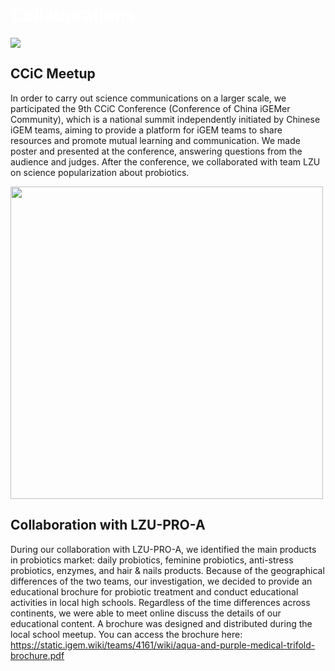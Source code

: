 

<div class="flex justify-center items-center">
    <h1 class="absolute" style="z-index: 100;"><span style="color:white">Collaborations</span></h1>
    <img src="https://static.igem.wiki/teams/4161/wiki/colla-bg.jpeg" />
</div>

## CCiC Meetup

In order to carry out science communications on a larger scale, we participated
the 9th CCiC Conference (Conference of China iGEMer Community), which is a
national summit independently initiated by Chinese iGEM teams, aiming to
provide a platform for iGEM teams to share resources and promote mutual
learning and communication. We made poster and presented at the conference,
answering questions from the audience and judges. After the conference, we
collaborated with team LZU on science popularization about probiotics.


<img src="https://static.igem.wiki/teams/4161/wiki/ccic-meeting.png"
width="500"/>

## Collaboration with LZU-PRO-A

During our collaboration with LZU-PRO-A, we identified the main products in probiotics
market: daily probiotics, feminine probiotics,
anti-stress probiotics, enzymes, and hair & nails products. Because of the geographical
differences of the two teams, our investigation,
we decided to provide an educational brochure for probiotic treatment and conduct
educational activities in local high schools.
Regardless of the time differences across continents, we were able to meet online
discuss the details of our educational content.
A brochure was designed and distributed during the local school meetup. 
You can access the brochure here:
https://static.igem.wiki/teams/4161/wiki/aqua-and-purple-medical-trifold-brochure.pdf




